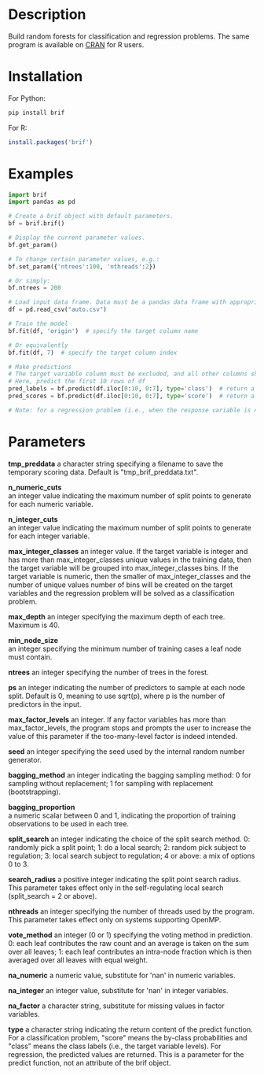 # Description

Build random forests for classification and regression problems. 
The same program is available on [CRAN](URL 'https://cran.r-project.org/web/packages/brif/index.html') for R users. 

# Installation

For Python:
```bash
pip install brif
```

For R:
```R
install.packages('brif')
```


# Examples

```python
import brif
import pandas as pd

# Create a brif object with default parameters.
bf = brif.brif()  

# Display the current parameter values. 
bf.get_param()  

# To change certain parameter values, e.g.:
bf.set_param({'ntrees':100, 'nthreads':2})

# Or simply:
bf.ntrees = 200

# Load input data frame. Data must be a pandas data frame with appropriate headers.
df = pd.read_csv("auto.csv")

# Train the model
bf.fit(df, 'origin')  # specify the target column name

# Or equivalently
bf.fit(df, 7)  # specify the target column index

# Make predictions 
# The target variable column must be excluded, and all other columns should appear in the same order as in training
# Here, predict the first 10 rows of df
pred_labels = bf.predict(df.iloc[0:10, 0:7], type='class')  # return a list containing the predicted class labels
pred_scores = bf.predict(df.iloc[0:10, 0:7], type='score')  # return a data frame containing predicted probabilities by class

# Note: for a regression problem (i.e., when the response variable is numeric type), the predict function will always return a list containing the predicted values

```

# Parameters
**tmp_preddata**
a character string specifying a filename to save the temporary scoring data. Default is "tmp_brif_preddata.txt".

**n_numeric_cuts**	
an integer value indicating the maximum number of split points to generate for each numeric variable.

**n_integer_cuts**	
an integer value indicating the maximum number of split points to generate for each integer variable.

**max_integer_classes**
an integer value. If the target variable is integer and has more than max_integer_classes unique values in the training data, then the target variable will be grouped into max_integer_classes bins. If the target variable is numeric, then the smaller of max_integer_classes and the number of unique values number of bins will be created on the target variables and the regression problem will be solved as a classification problem.

**max_depth**
an integer specifying the maximum depth of each tree. Maximum is 40.

**min_node_size**	
an integer specifying the minimum number of training cases a leaf node must contain.

**ntrees**
an integer specifying the number of trees in the forest.

**ps**
an integer indicating the number of predictors to sample at each node split. Default is 0, meaning to use sqrt(p), where p is the number of predictors in the input.

**max_factor_levels**
an integer. If any factor variables has more than max_factor_levels, the program stops and prompts the user to increase the value of this parameter if the too-many-level factor is indeed intended.

**seed**
an integer specifying the seed used by the internal random number generator. 

**bagging_method**
an integer indicating the bagging sampling method: 0 for sampling without replacement; 1 for sampling with replacement (bootstrapping).

**bagging_proportion**	
a numeric scalar between 0 and 1, indicating the proportion of training observations to be used in each tree.

**split_search**
an integer indicating the choice of the split search method. 0: randomly pick a split point; 1: do a local search; 2: random pick subject to regulation; 3: local search subject to regulation; 4 or above: a mix of options 0 to 3.

**search_radius**
a positive integer indicating the split point search radius. This parameter takes effect only in the self-regulating local search (split_search = 2 or above).

**nthreads**
an integer specifying the number of threads used by the program. This parameter takes effect only on systems supporting OpenMP.

**vote_method**
an integer (0 or 1) specifying the voting method in prediction. 0: each leaf contributes the raw count and an average is taken on the sum over all leaves; 1: each leaf contributes an intra-node fraction which is then averaged over all leaves with equal weight.

**na_numeric**
a numeric value, substitute for 'nan' in numeric variables.

**na_integer**
an integer value, substitute for 'nan' in integer variables.

**na_factor**
a character string, substitute for missing values in factor variables. 

**type**
a character string indicating the return content of the predict function. For a classification problem, "score" means the by-class probabilities and "class" means the class labels (i.e., the target variable levels). For regression, the predicted values are returned. This is a parameter for the predict function, not an attribute of the brif object. 

